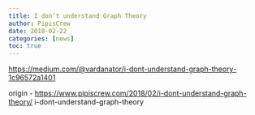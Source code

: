 ```yaml
---
title: I don’t understand Graph Theory
author: PipisCrew
date: 2018-02-22
categories: [news]
toc: true
---
```


https://medium.com/@vardanator/i-dont-understand-graph-theory-1c96572a1401

origin - https://www.pipiscrew.com/2018/02/i-dont-understand-graph-theory/ i-dont-understand-graph-theory